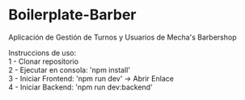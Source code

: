 # Boilerplate-Barber
Aplicación de Gestión de Turnos y Usuarios de Mecha's Barbershop



Instruccions de uso: <br>
1 - Clonar repositorio <br>
2 - Ejecutar en consola: 'npm install' <br>
3 - Iniciar Frontend: 'npm run dev' -> Abrir Enlace <br>
4 - Iniciar Backend: 'npm run dev:backend' <br>
